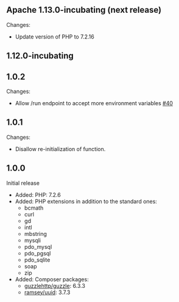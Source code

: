 <!--
#
# Licensed to the Apache Software Foundation (ASF) under one or more
# contributor license agreements.  See the NOTICE file distributed with
# this work for additional information regarding copyright ownership.
# The ASF licenses this file to You under the Apache License, Version 2.0
# (the "License"); you may not use this file except in compliance with
# the License.  You may obtain a copy of the License at
#
#     http://www.apache.org/licenses/LICENSE-2.0
#
# Unless required by applicable law or agreed to in writing, software
# distributed under the License is distributed on an "AS IS" BASIS,
# WITHOUT WARRANTIES OR CONDITIONS OF ANY KIND, either express or implied.
# See the License for the specific language governing permissions and
# limitations under the License.
#
-->

## Apache 1.13.0-incubating (next release)
Changes:
  - Update version of PHP to 7.2.16

## 1.12.0-incubating
## 1.0.2
Changes:
  - Allow /run endpoint to accept more environment variables [#40](https://github.com/apache/incubator-openwhisk-runtime-php/pull/40)

## 1.0.1
Changes:
  - Disallow re-initialization of function.

## 1.0.0
Initial release

- Added: PHP: 7.2.6
- Added: PHP extensions in addition to the standard ones:
    - bcmath
    - curl
    - gd
    - intl
    - mbstring
    - mysqli
    - pdo_mysql
    - pdo_pgsql
    - pdo_sqlite
    - soap
    - zip
- Added: Composer packages:
    - [guzzlehttp/guzzle](https://packagist.org/packages/guzzlehttp/guzzle): 6.3.3
    - [ramsey/uuid](https://packagist.org/packages/ramsey/uuid): 3.7.3
